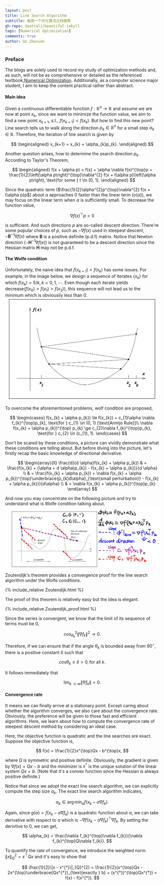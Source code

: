 ```yaml
---
layout: post
title: Line Search Algorithm
subtitle: 每周一个优化算法之线搜索
gh-repo: daattali/beautiful-jekyll
tags: [Numerical Optimization]
comments: true
author: GU Zhexuan
---
```


### Preface

The blogs are solely used to record my study of optimization methods and, as such, will not be as comprehensive or detailed as the referenced textbook,[Numerical Optimization][1]. Additionally, as a computer science major student, I aim to keep the content practical rather than abstract.

#### Main idea

Given a continuous differentiable function $f: \mathbb{R}^{n} \rightarrow \mathbb{R}$ and assume we are now at point $x_{k}$, since we want to minimize the function value, we aim to find a new point $x_{k+1}$, s.t., $f(x_{k+1}) < f(x_{k})$. But how to find this new point? Line search tells us to walk along the direction $p_{k} \in \mathbb{R}^{n}$ for a small step $\alpha_{k} \in \mathbb{R}$. Therefore, the iteration of line search is given by

$$
\begin{aligned}
    x_{k+1} = x_{k} + \alpha_{k}p_{k}.
\end{aligned}
$$

Another question arises, how to determine the search direction $p_{k}$. According to Taylor's Theorem,

$$
\begin{aligned}
    f(x + \alpha p) = f(x) + \alpha \nabla f(x)^{\top}p + \frac{1}{2}\left(\alpha p\right)^{\top}\nabla^{2} f(x + t\alpha p)\left(\alpha p\right), \text{for some } t \in [0, 1].
\end{aligned}
$$

Since the quadratic term ($\frac{1}{2}\alpha^{2}p^{\top}\nabla^{2} f(x + t\alpha p)p$) about $\alpha$ approaches $0$ faster than the linear term ($o(\alpha)$), we may focus on the linear term when $\alpha$ is sufficiently small. To decrease the function value,

$$
\nabla f(x)^{\top}p < 0
$$

is sufficient. And such directions $p$ are so-called descent direction. There're some popular choices of $p$, such as $-\nabla f(x)$ used in steepest descent, $-\mathbf{B}^{-1}\nabla f(x)$ where $\mathbf{B}$ is a positive definite (p.d.f) matrix. Notice that Newton direction ($-\mathbf{H}^{-1}\nabla f(x)$) is not guaranteed to be a descent direction since the Hessian matrix $\mathbf{H}$ may not be p.d.f.

#### The Wolfe condition

Unfortunately, the naive idea that $f(x_{k+1}) < f(x_{k})$ has some issues. For example, in the image below, we design a sequence of iterates $\{x_{k}\}$ for which $f(x_{k}) = 5 / k, k=0,1,\cdots$. Even though each iterate yields decrease($f(x_{0}) > f(x_{1}) > f(x_{2})$), this sequence will not lead us to the minimum which is obviousily less than $0$.
![insufficient reduction](../assets/img/line_search_1.png)

To overcome the aforementioned problems, wolf condition are proposed,

$$
\begin{cases}
f(x_{k} + \alpha p_{k}) \le f(x_{k}) + c_{1}\alpha \nabla f_{k}^{\top}p_{k}, \text{for } c_{1} \in (0, 1) [\text{Armijo Rule}]\\
\nabla f(x_{k} + \alpha p_{k})^{\top} p_{k} \ge c_{2}\nabla f_{k}^{\top}p_{k}, \text{for } c_{2} \in (c_{1}, 1).
\end{cases}
$$

Don't be scared by these conditions, a picture can vividly demonstrate what these conditions are telling about. But before diving into the picture, let's firstly recap the basic knowledge of directional derivative.

$$
\begin{array}{ll}
\frac{d}{d \alpha}f(x_{k} + \alpha p_{k}) & = \frac{f(x_{k} + (\alpha + d \alpha)p_{k}) - f(x_{k} + \alpha p_{k})}{d \alpha}    \\
& = \frac{f(x_{k} + \alpha p_{k}) + \nabla f(x_{k} + \alpha p_{k})^{\top}\underbrace{p_{k}d\alpha}_{\text{small perturbation}} - f(x_{k} + \alpha p_{k})}{d\alpha}  \\
& = \nabla f(x_{k} + \alpha p_{k})^{\top}p_{k}
\end{array}
$$

And now you may concentrate on the following picture and try to understand what is Wolfe condition talking about.
![wolfe condition](../assets/img/line_search_2.jpeg)

Zoutendijk's theorem provides a convergence proof for the line search algorithm under the Wolfe conditions.

{% include_relative Zoutendijk.html %}

The proof of this theorem is relatively easy but the idea is elegant.

{% include_relative Zoutendijk_proof.html %}

Since the series is convergent, we know that the limit of its sequence of terms must be $0$,

$$
cos^{2}_{\theta_{k}}\|\nabla f_{k}\|^{2} \rightarrow 0.
$$

Therefore, if we can ensure that if the angle $\theta_{k}$ is bounded away from $90^{\circ}$, there is a positive constant $\delta$ such that

$$
cos \theta_{k} \ge \delta > 0, \text{for all }k.  
$$

It follows immediately that

$$
\lim_{k\rightarrow \infty} \|\nabla f_{k}\| = 0.
$$

#### Convergence rate

It means we can finally arrive at a stationary point. Except caring about whether the algorithm converges, we also care about the convergence rate. Obviously, the preference will be given to those fast and efficient algorithms. Here, we learn about how to compute the convergence rate of steepest descent method by considering an ideal case.

Here, the objective function is quadratic and the line searches are exact. Suppose the objective function is,

$$
f(x) = \frac{1}{2}x^{\top}Qx - b^{\top}x,
$$

where $Q$ is symmetric and positive definite. Obviousily, the gradient is given by $\nabla f(x) = Qx - b$ and the minimizer is $x^{*}$ is the unique solution of the linear system $Qx=b$. (Note that it's a convex function since the Hessian is always positive definite.)

Notice that since we adopt the exact line search algorithm, we can explicitly compute the step size $\alpha_{k}$. The exact line search algorithm indicates,

$$
\alpha_{k} \in \arg\min_{\alpha}f(x_{k} - \alpha \nabla f_{k}).
$$

Again, since $g(\alpha) = f(x_{k} - \alpha \nabla f_{k})$ is a quadratic function about $\alpha$, we can take derivative with respect to $\alpha$ which is $-\nabla f(x_{k} - \alpha \nabla f_{k})^{\top}\nabla f_{k}$. By setting the derivtive to $0$, we can get,

$$
\alpha_{k} = \frac{\nabla f_{k}^{\top}\nabla f_{k}}{\nabla f_{k}^{\top}Q\nabla f_{k}}.
$$

To quantify the rate of convergence, we introduce the weighted norm $\|x\|_{Q}^{2} = x^{\top}Qx$ and it's easy to show that

$$
\frac{1}{2}\|x - x^{*}\|_{Q}^{2} = \frac{1}{2}(x^{\top}Qx - 2x^{\top}\underbrace{Qx^{*}}_{\text{exactly } b} + (x^{*})^{\top}Qx^{*}) = f(x) - f(x^{*}).
$$




[1]: https://www.math.uci.edu/~qnie/Publications/NumericalOptimization.pdf
